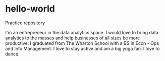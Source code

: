 # hello-world
Practice repository

I'm an entrepreneur in the data analytics space. I would love to bring data analytics to the masses and help businesses of all sizes be more productive. I graduated from The Wharton School with a BS in Econ - Ops and Info Management. I love to stay active and am a big yoga fan. I love to dance. 
